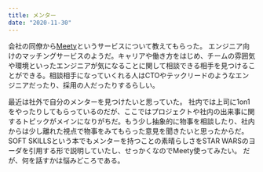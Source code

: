 ```yaml
---
title: メンター
date: "2020-11-30"
---
```


会社の同僚から[Meety](https://meety.net/)というサービスについて教えてもらった。
エンジニア向けのマッチングサービスのようだ。キャリアや働き方をはじめ、チームの雰囲気や環境といったエンジニアが気になることに関して相談できる相手を見つけることができる。相談相手になっていくれる人はCTOやテックリードのようなエンジニアだったり、採用の人だったりするらしい。

最近は社外で自分のメンターを見つけたいと思っていた。
社内では上司に1on1をやったりしてもらっているのだが、ここではプロジェクトや社内の出来事に関するトピックがメインになりがちだ。もう少し抽象的に物事を相談したり、社内からは少し離れた視点で物事をみてもらった意見を聞きたいと思ったからだ。
SOFT SKILLSという本でもメンターを持つことの素晴らしさをSTAR WARSのヨーダを引用する形で説明していたし、せっかくなのでMeety使ってみたい。
だが、何を話すかは悩みどころである。
